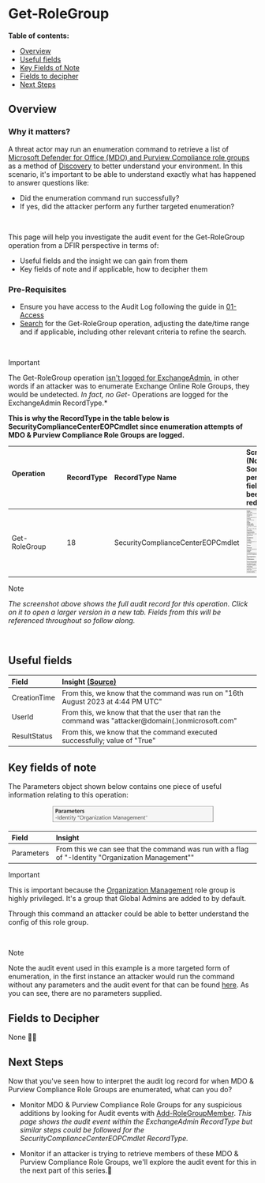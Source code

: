 <h1>Get-RoleGroup</h1>

 **Table of contents:**
 - [Overview](#Overview)
 - [Useful fields](#useful-fields)
 - [Key Fields of Note](#key-fields-of-note)
 - [Fields to decipher](#fields-to-decipher)
 - [Next Steps](#next-steps)

<h2>Overview</h2>

<h3>Why it matters?</h3>

A threat actor may run an enumeration command to retrieve a list of [Microsoft Defender for Office (MDO) and Purview Compliance role groups](https://learn.microsoft.com/en-us/microsoft-365/security/office-365-security/scc-permissions?view=o365-worldwide#role-groups-in-microsoft-defender-for-office-365-and-microsoft-purview-compliance) as a method of [Discovery](https://attack.mitre.org/tactics/TA0007/) to better understand your environment. In this scenario, it's important to be able to understand exactly what has happened to answer questions like: 

* Did the enumeration command run successfully?
* If yes, did the attacker perform any further targeted enumeration?

<br>

This page will help you investigate the audit event for the Get-RoleGroup operation from a DFIR perspective in terms of:
* Useful fields and the insight we can gain from them
* Key fields of note and if applicable, how to decipher them

<h3>Pre-Requisites</h3>

* Ensure you have access to the Audit Log following the guide in [01-Access](01-Access.md)
* [Search](images/4a.png) for the Get-RoleGroup  operation, adjusting the date/time range and if applicable, including other relevant criteria to refine the search.

<br>

> [!IMPORTANT]  
> The Get-RoleGroup operation [isn't logged for ExchangeAdmin](https://learn.microsoft.com/en-us/purview/audit-log-activities#exchange-admin-activities), in other words if an attacker was to enumerate Exchange Online Role Groups, they would be undetected. *In fact, no Get-* Operations are logged for the ExchangeAdmin RecordType.*
> 
> **This is why the RecordType in the table below is SecurityComplianceCenterEOPCmdlet since enumeration attempts of MDO & Purview Compliance Role Groups are logged.**

| Operation &nbsp;&nbsp;&nbsp;&nbsp;&nbsp;&nbsp;&nbsp;&nbsp;&nbsp;&nbsp;&nbsp;&nbsp;&nbsp;&nbsp;&nbsp;&nbsp;&nbsp;&nbsp;&nbsp;&nbsp;&nbsp;&nbsp;&nbsp;&nbsp;&nbsp;&nbsp;| RecordType | RecordType Name | Screenshot (Note: Some personal fields have been redacted) | Description &nbsp;&nbsp;&nbsp;&nbsp;&nbsp;&nbsp;&nbsp;&nbsp;&nbsp;&nbsp;&nbsp;&nbsp;&nbsp;&nbsp;&nbsp;&nbsp;&nbsp;&nbsp;&nbsp;&nbsp;&nbsp;&nbsp;&nbsp;&nbsp;&nbsp;&nbsp;&nbsp;&nbsp;&nbsp;&nbsp;&nbsp;&nbsp;&nbsp;&nbsp;&nbsp;&nbsp;&nbsp;&nbsp;&nbsp;&nbsp;&nbsp;&nbsp;&nbsp;&nbsp;&nbsp;&nbsp;&nbsp;&nbsp;&nbsp;&nbsp;&nbsp;&nbsp;&nbsp;&nbsp;&nbsp;|
|:---|:---|:---|:---|:---|
| Get-RoleGroup | 18 | SecurityComplianceCenterEOPCmdlet | <img src="images/4b.png"> | Get-RoleGroup is an operation logged when an admin runs a command to retrieve a list of MDO & Purview Compliance Role Groups. |

> [!NOTE]  
> *The screenshot above shows the full audit record for this operation. Click on it to open a larger version in a new tab. Fields from this will be referenced throughout so follow along.*

<br> 

<h2>Useful fields</h2>

| Field | Insight [(Source)](https://learn.microsoft.com/en-us/purview/audit-log-detailed-properties) |
|:---|:---|
| CreationTime | From this, we know that the command was run on "16th August 2023 at 4:44 PM UTC" |
| UserId | From this, we know that that the user that ran the command was "attacker@domain(.)onmicrosoft.com" |
| ResultStatus | From this, we know that the command executed successfully; value of "True" | 

<h2>Key fields of note</h2>

The Parameters object shown below contains one piece of useful information relating to this operation:
<p align="center">
<img align="center" width="65%" src="images/4c.png">
</p>

| Field | Insight |
|:---|:---|
| Parameters | From this we can see that the command was run with a flag of "-Identity "Organization Management"" |

> [!IMPORTANT]
> This is important because the [Organization Management](https://learn.microsoft.com/en-us/microsoft-365/security/office-365-security/scc-permissions?view=o365-worldwide#:~:text=View%2DOnly%20Recipients-,Organization%20Management,-1) role group is highly privileged. It's a group that Global Admins are added to by default.
>
> Through this command an attacker could be able to better understand the config of this role group.

<br>

> [!NOTE]
> Note the audit event used in this example is a more targeted form of enumeration, in the first instance an attacker would run the command without any parameters and the audit event for that can be found [here](images/4d.png). As you can see, there are no parameters supplied.

<h2>Fields to Decipher</h2>

None 👌🏽

<h2>Next Steps</h2>

Now that you've seen how to interpret the audit log record for when MDO & Purview Compliance Role Groups are enumerated, what can you do?

* Monitor MDO & Purview Compliance Role Groups for any suspicious additions by looking for Audit events with [Add-RoleGroupMember](03-Add-RoleGroupMember.md).
  *This page shows the audit event within the ExchangeAdmin RecordType but similar steps could be followed for the SecurityComplianceCenterEOPCmdlet RecordType.*
  
* Monitor if an attacker is trying to retrieve members of these MDO & Purview Compliance Role Groups, we'll explore the audit event for this in the next part of this series.🚀
